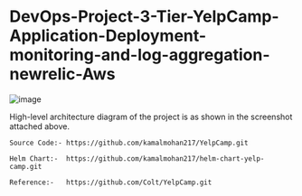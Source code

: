 # DevOps-Project-3-Tier-YelpCamp-Application-Deployment-monitoring-and-log-aggregation-newrelic-Aws
![image](https://github.com/user-attachments/assets/bb3b8976-8928-401c-a189-c4d4d06637be)

High-level architecture diagram of the project is as shown in the screenshot attached above. 

```
Source Code:- https://github.com/kamalmohan217/YelpCamp.git

Helm Chart:-  https://github.com/kamalmohan217/helm-chart-yelp-camp.git

Reference:-   https://github.com/Colt/YelpCamp.git
```
